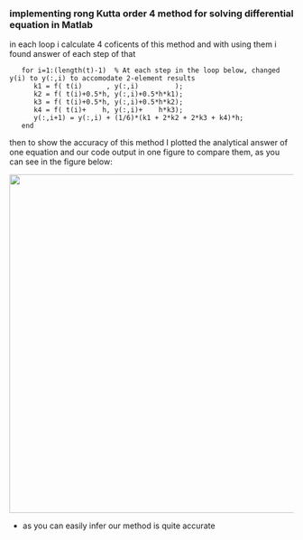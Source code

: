 ### implementing rong Kutta order 4 method for solving differential equation in Matlab
in each loop i calculate 4 coficents of this method and with using them i found answer of each step of that


       for i=1:(length(t)-1)  % At each step in the loop below, changed y(i) to y(:,i) to accomodate 2-element results
          k1 = f( t(i)      , y(:,i)         );
          k2 = f( t(i)+0.5*h, y(:,i)+0.5*h*k1);
          k3 = f( t(i)+0.5*h, y(:,i)+0.5*h*k2);
          k4 = f( t(i)+    h, y(:,i)+    h*k3);
          y(:,i+1) = y(:,i) + (1/6)*(k1 + 2*k2 + 2*k3 + k4)*h; 
       end 

then to show the accuracy of this method I plotted the analytical answer of one equation and our code output in one figure to compare them, as you can see in the figure below:

<p align="center">
<image align="center" src = "images/p1.png" width="600">
</p>
  
- as you can easily infer our method is quite accurate
